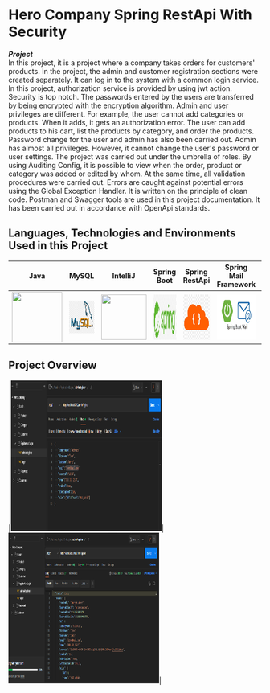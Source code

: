  # Hero Company Spring RestApi With Security

<i><b>Project</b></i></br>
In this project, it is a project where a company takes orders for customers' products. In the project, the admin and customer registration sections were created separately. It can log in to the system with a common login service. In this project, authorization service is provided by using jwt action. Security is top notch. The passwords entered by the users are transferred by being encrypted with the encryption algorithm. Admin and user privileges are different. For example, the user cannot add categories or products. When it adds, it gets an authorization error. The user can add products to his cart, list the products by category, and order the products. Password change for the user and admin has also been carried out. Admin has almost all privileges. However, it cannot change the user's password or user settings. The project was carried out under the umbrella of roles. By using Auditing Config, it is possible to view when the order, product or category was added or edited by whom. At the same time, all validation procedures were carried out. Errors are caught against potential errors using the Global Exception Handler. It is written on the principle of clean code. Postman and Swagger tools are used in this project documentation. It has been carried out in accordance with OpenApi standards.


## Languages, Technologies and Environments Used in this Project
|      Java      |      MySQL     |    IntelliJ    |  Spring Boot   | Spring RestApi | Spring Mail Framework  | Spring Security  |   
| :------------: | :------------: | :------------: | :------------: | :------------: | :--------------------: | :--------------: |
|  <img src ="https://cdn.iconscout.com/icon/free/png-256/java-60-1174953.png" width ="100px" height = "100px" style="float:left" > | <img src ="https://github.com/nazligencel/HeroCompany/blob/main/images/mysql.jpg" width ="65px" height = "65px" style="float:left " >  |<img src ="https://upload.wikimedia.org/wikipedia/commons/thumb/9/9c/IntelliJ_IDEA_Icon.svg/70px-IntelliJ_IDEA_Icon.svg.png" width ="90px" height = "90px" style="float:left " >| <img src ="https://github.com/nazligencel/HeroCompany/blob/main/images/spring.jpg" width ="90px" height = "90px" style="float:left" >|<img src ="https://github.com/nazligencel/HeroCompany/blob/main/images/restapi.jpg" width ="90px" height = "90px" style="float:left" >|<img src ="https://github.com/nazligencel/HeroCompany/blob/main/images/mail.jpg" width ="90px" height = "90px" style="float:left" >|<img src ="https://github.com/nazligencel/HeroCompany/blob/main/images/security.jpg" width ="90px" height = "90px" >|


## Project Overview 

|<img src="https://github.com/nazligencel/HeroCompany/blob/main/images/1.PNG" width="300" height = "300">|<img src="https://github.com/nazligencel/HeroCompany/blob/main/images/2.PNG" width="300" height = "300">|


